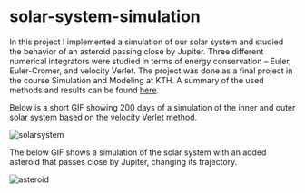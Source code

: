 # solar-system-simulation

In this project I implemented a simulation of our solar system and studied the behavior of an asteroid passing close by Jupiter. Three different numerical integrators were studied in terms
of energy conservation – Euler, Euler-Cromer, and velocity Verlet. The project was done as a final project in the course Simulation and Modeling at KTH. A summary of the used methods and results can be found [here](results.pdf).

Below is a short GIF showing 200 days of a simulation of the inner and outer solar system based on the velocity Verlet method.

![solarsystem](https://user-images.githubusercontent.com/47386804/110254880-f9504800-7f88-11eb-99e0-e0e03b6b316c.gif)

The below GIF shows a simulation of the solar system with an added asteroid that passes close by Jupiter, changing its trajectory. 

![asteroid](https://user-images.githubusercontent.com/47386804/110254992-8a272380-7f89-11eb-81df-d9eabccdf175.gif)
